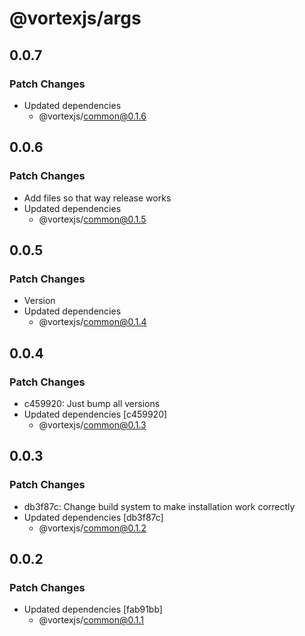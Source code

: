 # @vortexjs/args

## 0.0.7

### Patch Changes

- Updated dependencies
  - @vortexjs/common@0.1.6

## 0.0.6

### Patch Changes

- Add files so that way release works
- Updated dependencies
  - @vortexjs/common@0.1.5

## 0.0.5

### Patch Changes

- Version
- Updated dependencies
  - @vortexjs/common@0.1.4

## 0.0.4

### Patch Changes

- c459920: Just bump all versions
- Updated dependencies [c459920]
  - @vortexjs/common@0.1.3

## 0.0.3

### Patch Changes

- db3f87c: Change build system to make installation work correctly
- Updated dependencies [db3f87c]
  - @vortexjs/common@0.1.2

## 0.0.2

### Patch Changes

- Updated dependencies [fab91bb]
  - @vortexjs/common@0.1.1
